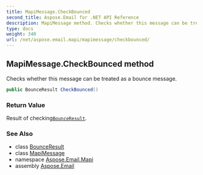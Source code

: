 ```yaml
---
title: MapiMessage.CheckBounced
second_title: Aspose.Email for .NET API Reference
description: MapiMessage method. Checks whether this message can be treated as a bounce message
type: docs
weight: 340
url: /net/aspose.email.mapi/mapimessage/checkbounced/
---
```

## MapiMessage.CheckBounced method

Checks whether this message can be treated as a bounce message.

```csharp
public BounceResult CheckBounced()
```

### Return Value

Result of checking[`BounceResult`](../../../aspose.email.bounce/bounceresult/).

### See Also

* class [BounceResult](../../../aspose.email.bounce/bounceresult/)
* class [MapiMessage](../)
* namespace [Aspose.Email.Mapi](../../mapimessage/)
* assembly [Aspose.Email](../../../)


